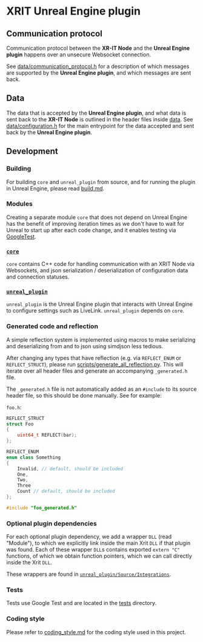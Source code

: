 # XRIT Unreal Engine plugin

## Communication protocol

Communication protocol between the **XR-IT Node** and the **Unreal Engine plugin** happens over an unsecure Websocket connection.

See [data/communication_protocol.h](core/include/xrit_unreal/data/communication_protocol.h) for a description of which messages are supported by the **Unreal Engine plugin**,
and which messages are sent back.

## Data

The data that is accepted by the **Unreal Engine plugin**, and what data is sent back to the **XR-IT Node** is outlined in the header files inside 
[data](core/include/xrit_unreal/data). See [data/configuration.h](core/include/xrit_unreal/data/configuration.h) for the main entrypoint for the
data accepted and sent back by the **Unreal Engine plugin**. 

## Development

### Building

For building `core` and `unreal_plugin` from source, and for running the plugin in Unreal Engine, please read [build.md](doc/build.md).

### Modules

Creating a separate module `core` that does not depend on Unreal Engine has the benefit of improving iteration times as we don't have to wait for Unreal to start up after each code change, and it enables testing via [GoogleTest](https://github.com/google/googletest).

### [`core`](core)

`core` contains C++ code for handling communication with an XRIT Node via Websockets, and json serialization / deserialization of configuration data and connection statuses.

### [`unreal_plugin`](unreal_plugin)

`unreal_plugin` is the Unreal Engine plugin that interacts with Unreal Engine to configure settings such as LiveLink. `unreal_plugin` depends on `core`.

### Generated code and reflection

A simple reflection system is implemented using macros to make serializing and deserializing from and to json using simdjson less tedious. 

After changing any types that have reflection (e.g. via `REFLECT_ENUM` or `REFLECT_STRUCT`), please run 
[scripts/generate_all_reflection.py](core/scripts/generate_all_reflection.py). This will iterate over all header files and generate an accompanying 
`_generated.h` file.

The `_generated.h` file is not automatically added as an `#include` to its source header file, so this should be done manually. See for example: 

`foo.h`:
```c++
REFLECT_STRUCT
struct Foo
{
    uint64_t REFLECT(bar);
};

REFLECT_ENUM
enum class Something
{
    Invalid, // default, should be included
    One,
    Two,
    Three
    Count // default, should be included
};

#include "foo_generated.h"
```

### Optional plugin dependencies

For each optional plugin dependency, we add a wrapper `DLL` (read "Module"), to which we explicitly link inside the main Xrit `DLL` if that plugin was found.
Each of these wrapper `DLL`s contains exported `extern "C"` functions, of which we obtain function pointers, which we can call directly inside the Xrit `DLL`. 

These wrappers are found in [`unreal_plugin/Source/Integrations`](unreal_plugin/Source/Integrations). 

### Tests

Tests use Google Test and are located in the [tests](core/tests) directory.

### Coding style

Please refer to [coding_style.md](doc/coding_style.md) for the coding style used in this project. 